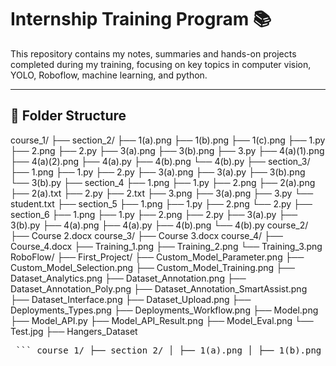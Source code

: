 # Internship Training Program 📚

This repository contains my notes, summaries and hands-on projects completed during my training, focusing on key topics in computer vision, YOLO, Roboflow, machine learning, and python.

---

## 📁 Folder Structure
course_1/
  ├── section_2/
    ├── 1(a).png
    ├── 1(b).png
    ├── 1(c).png
    ├── 1.py
    ├── 2.png
    ├── 2.py
    ├── 3(a).png
    ├── 3(b).png
    ├── 3.py
    ├── 4(a)(1).png
    ├── 4(a)(2).png
    ├── 4(a).py
    ├── 4(b).png
    └── 4(b).py
  ├── section_3/
    ├── 1.png
    ├── 1.py
    ├── 2.py
    ├── 3(a).png
    ├── 3(a).py
    ├── 3(b).png
    └── 3(b).py
  ├── section_4
    ├── 1.png
    ├── 1.py
    ├── 2.png
    ├── 2(a).png
    ├── 2(a).txt
    ├── 2.py
    ├── 2.txt
    ├── 3.png
    ├── 3(a).png
    ├── 3.py
    └── student.txt
  ├── section_5
    ├── 1.png
    ├── 1.py
    ├── 2.png
    └── 2.py
  ├── section_6
    ├── 1.png
    ├── 1.py
    ├── 2.png
    ├── 2.py
    ├── 3(a).py
    ├── 3(b).py
    ├── 4(a).png
    ├── 4(a).py
    ├── 4(b).png
    └── 4(b).py
course_2/
  ├── Course 2.docx
course_3/
  ├── Course 3.docx
course_4/
  ├── Course_4.docx
  ├── Training_1.png
  ├── Training_2.png
  └── Training_3.png
RoboFlow/
  ├── First_Project/
    ├── Custom_Model_Parameter.png
    ├── Custom_Model_Selection.png
    ├── Custom_Model_Training.png
    ├── Dataset_Analytics.png
    ├── Dataset_Annotation.png
    ├── Dataset_Annotation_Poly.png
    ├── Dataset_Annotation_SmartAssist.png
    ├── Dataset_Interface.png
    ├── Dataset_Upload.png
    ├── Deployments_Types.png
    ├── Deployments_Workflow.png
    ├── Model.png
    ├── Model_API.py
    ├── Model_API_Result.png
    ├── Model_Eval.png
    └── Test.jpg
  ├── Hangers_Dataset

<pre> ``` course_1/ ├── section_2/ │ ├── 1(a).png │ ├── 1(b).png │ ├── ... ├── section_3/ │ ├── 1.png │ ├── 1.py │ └── ... ├── section_4/ │ └── ... ├── section_5/ │ └── ... ├── section_6/ │ └── ... course_2/ ├── Course 2.docx course_3/ ├── Course 3.docx course_4/ ├── Course_4.docx ├── Training_1.png ├── Training_2.png └── Training_3.png RoboFlow/ ├── First_Project/ │ ├── Custom_Model_Parameter.png │ ├── Custom_Model_Selection.png │ └── ... ├── Hangers_Dataset/ ``` </pre>
